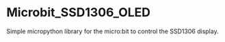 # Microbit_SSD1306_OLED
Simple micropython library for the micro:bit to control the SSD1306 display.
